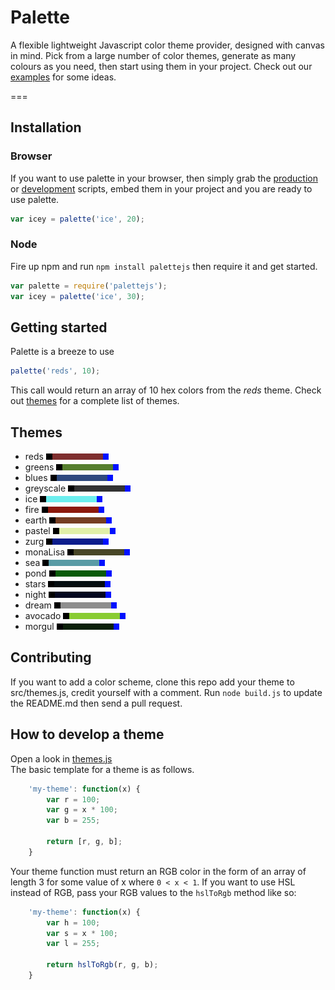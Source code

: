 Palette
=======

A flexible lightweight Javascript color theme provider, designed with canvas in mind. Pick from a large number of color themes, generate as many colours as you need, then start using them in your project. Check out our [examples]() for some ideas.  

===

## Installation
### Browser
If you want to use palette in your browser, then simply grab the [production](palettejs.min.js) or [development](palettejs.js) scripts, embed them in your project and you are ready to use palette.
```js
var icey = palette('ice', 20);
```

### Node
Fire up npm and run `npm install palettejs` then require it and get started.
```js
var palette = require('palettejs');
var icey = palette('ice', 30);
```

## Getting started

Palette is a breeze to use

```js
palette('reds', 10);
```

This call would return an array of 10 hex colors from the _reds_
theme. Check out [themes](#themes) for a complete list of themes.

## Themes
 - reds 
![alt text](./themes/reds.png "reds")
 - greens 
![alt text](./themes/greens.png "greens")
 - blues 
![alt text](./themes/blues.png "blues")
 - greyscale 
![alt text](./themes/greyscale.png "greyscale")
 - ice 
![alt text](./themes/ice.png "ice")
 - fire 
![alt text](./themes/fire.png "fire")
 - earth 
![alt text](./themes/earth.png "earth")
 - pastel 
![alt text](./themes/pastel.png "pastel")
 - zurg 
![alt text](./themes/zurg.png "zurg")
 - monaLisa 
![alt text](./themes/monaLisa.png "monaLisa")
 - sea 
![alt text](./themes/sea.png "sea")
 - pond 
![alt text](./themes/pond.png "pond")
 - stars 
![alt text](./themes/stars.png "stars")
 - night 
![alt text](./themes/night.png "night")
 - dream 
![alt text](./themes/dream.png "dream")
 - avocado 
![alt text](./themes/avocado.png "avocado")
 - morgul 
![alt text](./themes/morgul.png "morgul")


## Contributing

If you want to add a color scheme, clone this repo add your theme to src/themes.js, credit yourself with a comment. Run `node build.js` to update the README.md then send a pull request.

## How to develop a theme

Open a look in [themes.js](src/themes.js)  
The basic template for a theme is as follows.

```js
    'my-theme': function(x) {
        var r = 100;
        var g = x * 100;
        var b = 255;
        
        return [r, g, b];
    }
```

Your theme function must return an RGB color in the form of an array of length 3 for some value of x where `0 < x < 1`. If you want to use HSL instead of RGB, pass your RGB values to the `hslToRgb` method like so:

```js
    'my-theme': function(x) {
        var h = 100;
        var s = x * 100;
        var l = 255;
        
        return hslToRgb(r, g, b);
    }
```
